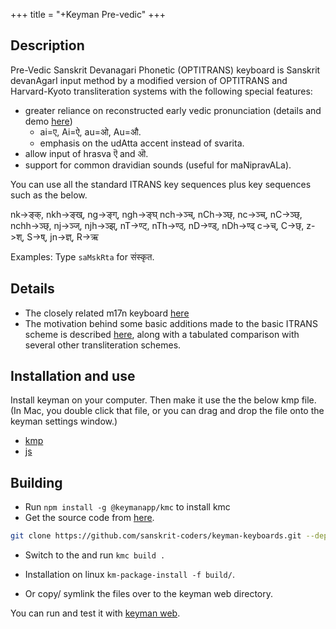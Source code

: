 +++
title = "+Keyman Pre-vedic"
+++
## Description

Pre-Vedic Sanskrit Devanagari Phonetic (OPTITRANS) keyboard is Sanskrit devanAgarI input method by a modified version of OPTITRANS and Harvard-Kyoto transliteration systems with the following special features:

- greater reliance on reconstructed early vedic pronunciation (details and demo [here](https://vishvAsa.github.io/sanskrit/registers/early-vedic))
  - ai=ए, Ai=ऐ, au=ओ, Au=औ.
  - emphasis on the udAtta accent instead of svarita.
- allow input of hrasva ऎ and ऒ.
- support for common dravidian sounds (useful for maNipravALa).

You can use all the standard ITRANS key sequences plus key
sequences such as the below.

nk->ङ्क्, nkh->ङ्ख्, ng->ङ्ग्, ngh->ङ्घ्
nch->ञ्च्, nCh->ञ्छ्, nc->ञ्च्, nC->ञ्छ्, nchh->ञ्छ्,
nj->ञ्ज्, njh->ञ्झ्, nT->ण्ट्, nTh->ण्ठ्, nD->ण्ड्, nDh->ण्ढ्
c->च्, C->छ्, z->श्, S->ष्, jn->ज्ञ्, R->ऋ

Examples: Type `saMskRta` for संस्कृत.

## Details

- The closely related m17n keyboard [here](https://github.com/indic-transliteration/m17n-db-indic/blob/master/sa-vedic-itrans.mim)
- The motivation behind some basic additions made to the basic ITRANS scheme is described [here](https://sanskrit-coders.github.io/input/optitrans/), along with a tabulated comparison with several other transliteration schemes.

## Installation and use
Install keyman on your computer. Then make it use the the below kmp file. (In Mac, you double click that file, or you can drag and drop the file onto the keyman settings window.)

- [kmp](https://sanskrit-coders.github.io/input/keyman_pre_vedic/itrans_devanagari_sanskrit_pre_vedic.kmp)
- [js](itrans_devanagari_sanskrit_pre_vedic.js)

## Building
- Run  `npm install -g @keymanapp/kmc` to install kmc
- Get the source code from [here](https://github.com/sanskrit-coders/keyman-keyboards/tree/master/release/itrans/itrans_devanagari_sanskrit_pre_vedic).

```bash
git clone https://github.com/sanskrit-coders/keyman-keyboards.git --depth 1
```

- Switch to the  and run `kmc build .`

- Installation on linux `km-package-install -f build/`.
- Or copy/ symlink the files over to the keyman web directory.

You can run and test it with [keyman web](test).
